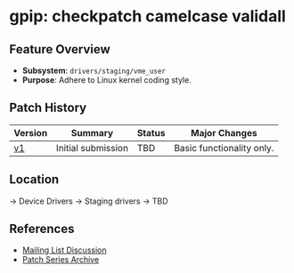 # gpip: checkpatch camelcase validall

## Feature Overview

- **Subsystem**: `drivers/staging/vme_user`
- **Purpose**: Adhere to Linux kernel coding style.

## Patch History

| Version | Summary                 | Status         | Major Changes                     |
|---------|-------------------------|----------------|------------------------------------|
| [v1](v1/cover-letter.md) | Initial submission      | TBD       | Basic functionality only.         |

## Location

-> Device Drivers
    -> Staging drivers
        -> TBD

## References

- [Mailing List Discussion](https://lore.kernel.org/linux-staging/Z20yIvcQOGHMfufx@stream-circuit/T/#u)
- [Patch Series Archive](https://lore.kernel.org/linux-staging/Z20yIvcQOGHMfufx@stream-circuit/T/#u)
